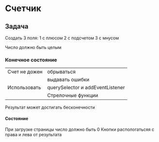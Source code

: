 # Счетчик 

## Задача 

Создать  3 поля:
1 с плюсом 
2 с подсчетом
3 с мнусом

Число должно быть целым

### Конечное состояние
|              |                                 |                                                
|--------------|:--------------------------------|
| Счет не дожен|обрываться                       |
|              |выдавать ошибки                  |
| Использовать |querySelector и addEventListener |
|              |Стрелочные функции               |

 Pезультат может достигать бесконечности

#### Состояние

 При загрузке страницы число должно быть 0
 Кнопки распологатьсяя с права и лева от результата

